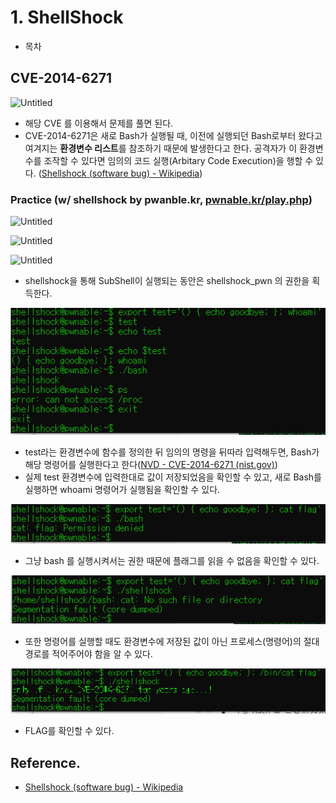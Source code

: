 # 1. ShellShock

- 목차

## CVE-2014-6271

![Untitled](https://github.com/c0np4nn4/2022_Winter_CTFStudy/blob/main/c0np4nn4/%5Bweek2%5D/1_shellshock/Untitled.png)

- 해당 CVE 를 이용해서 문제를 풀면 된다.
- CVE-2014-6271은 새로 Bash가 실행될 때, 이전에 실행되던 Bash로부터 왔다고 여겨지는 **환경변수 리스트**를 참조하기 때문에 발생한다고 한다. 공격자가 이 환경변수를 조작할 수 있다면 임의의 코드 실행(Arbitary Code Execution)을 행할 수 있다. ([Shellshock (software bug) - Wikipedia](https://en.wikipedia.org/wiki/Shellshock_(software_bug)#Background))

### Practice (w/ shellshock by pwanble.kr, [pwnable.kr/play.php](http://pwnable.kr/play.php))

![Untitled](https://github.com/c0np4nn4/2022_Winter_CTFStudy/blob/main/c0np4nn4/%5Bweek2%5D/1_shellshock/Untitled%201.png)

![Untitled](https://github.com/c0np4nn4/2022_Winter_CTFStudy/blob/main/c0np4nn4/%5Bweek2%5D/1_shellshock/Untitled%202.png)

![Untitled](https://github.com/c0np4nn4/2022_Winter_CTFStudy/blob/main/c0np4nn4/%5Bweek2%5D/1_shellshock/Untitled%203.png)

- shellshock을 통해 SubShell이 실행되는 동안은 shellshock_pwn 의 권한을 획득한다.

![Untitled](./Untitled%204.png)

- test라는 환경변수에 함수를 정의한 뒤 임의의 명령을 뒤따라 입력해두면, Bash가 해당 명령어를 실행한다고 한다([NVD - CVE-2014-6271 (nist.gov)](https://nvd.nist.gov/vuln/detail/CVE-2014-6271))
- 실제 test 환경변수에 입력한대로 값이 저장되었음을 확인할 수 있고, 새로 Bash를 실행하면 whoami 명령어가 실행됨을 확인할 수 있다.

![Untitled](./Untitled%205.png)

- 그냥 bash 를 실행시켜서는 권한 때문에 플래그를 읽을 수 없음을 확인할 수 있다.

![Untitled](./Untitled%206.png)

- 또한 명령어를 실행할 때도 환경변수에 저장된 값이 아닌 프로세스(명령어)의 절대경로를 적어주어야 함을 알 수 있다.

![Untitled](./Untitled%207.png)

- FLAG를 확인할 수 있다.

## Reference.

- [Shellshock (software bug) - Wikipedia](https://en.wikipedia.org/wiki/Shellshock_(software_bug)#Background)
